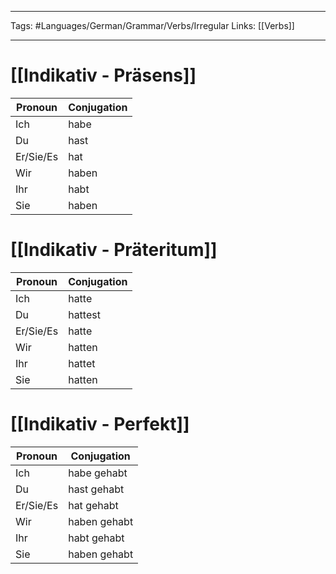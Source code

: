 ___
Tags: #Languages/German/Grammar/Verbs/Irregular 
Links: [[Verbs]]
___
# [[Indikativ - Präsens]]
Pronoun|Conjugation
------------ | ------------
Ich | habe
Du | hast
Er/Sie/Es | hat
Wir | haben
Ihr | habt
Sie | haben


# [[Indikativ - Präteritum]]
Pronoun|Conjugation
------------ | ------------
Ich | hatte
Du | hattest
Er/Sie/Es | hatte
Wir | hatten
Ihr | hattet
Sie | hatten


# [[Indikativ - Perfekt]]
Pronoun|Conjugation
------------ | ------------
Ich | habe gehabt
Du | hast gehabt
Er/Sie/Es | hat gehabt
Wir | haben gehabt
Ihr | habt gehabt
Sie | haben gehabt